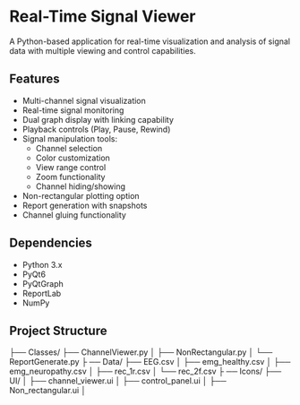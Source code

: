 # Real-Time Signal Viewer

A Python-based application for real-time visualization and analysis of signal data with multiple viewing and control capabilities.

## Features

- Multi-channel signal visualization
- Real-time signal monitoring 
- Dual graph display with linking capability
- Playback controls (Play, Pause, Rewind)
- Signal manipulation tools:
  - Channel selection
  - Color customization
  - View range control
  - Zoom functionality
  - Channel hiding/showing
- Non-rectangular plotting option
- Report generation with snapshots
- Channel gluing functionality

## Dependencies

- Python 3.x
- PyQt6
- PyQtGraph
- ReportLab
- NumPy

## Project Structure
├── Classes/ 
├── ChannelViewer.py │ 
├── NonRectangular.py │
└── ReportGenerate.py ├
── Data/ 
├── EEG.csv │ 
├── emg_healthy.csv │
├── emg_neuropathy.csv │ 
├── rec_1r.csv │
└── rec_2f.csv ├
── Icons/ 
├── UI/ │
├── channel_viewer.ui │
├── control_panel.ui │ 
├── Non_rectangular.ui │
